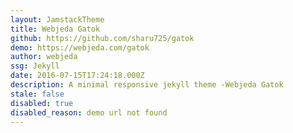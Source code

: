 ```yaml
---
layout: JamstackTheme
title: Webjeda Gatok
github: https://github.com/sharu725/gatok
demo: https://webjeda.com/gatok
author: webjeda
ssg: Jekyll
date: 2016-07-15T17:24:18.000Z
description: A minimal responsive jekyll theme -Webjeda Gatok
stale: false
disabled: true
disabled_reason: demo url not found
---
```

